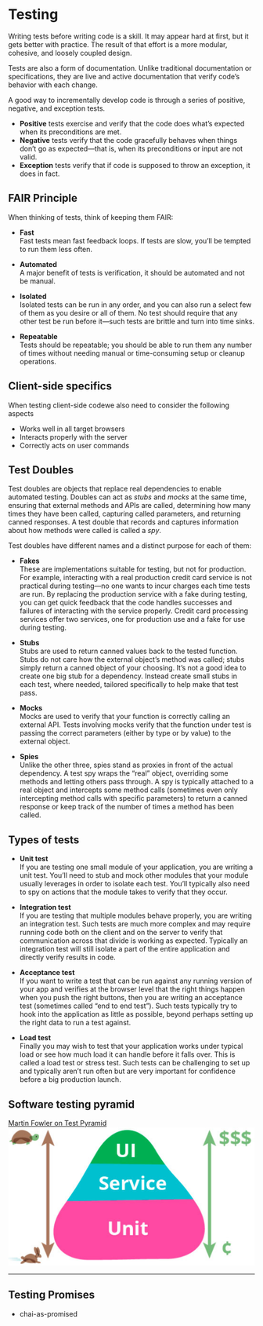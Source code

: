 # Testing

Writing tests before writing code is a skill. It may appear hard at first, but it gets better with practice. The result of that effort is a more modular, cohesive, and loosely coupled design.

Tests are also a form of documentation. Unlike traditional documentation or specifications, they are live and active documentation that verify code’s behavior with each change.

A good way to incrementally develop code is through a series of positive, negative, and exception tests. 

- **Positive** tests exercise and verify that the code does what’s expected when its preconditions are met.
- **Negative** tests verify that the code gracefully behaves when things don’t go as expected—that is, when its preconditions or input are not valid.
- **Exception** tests verify that if code is supposed to throw an exception, it does in fact.

## FAIR Principle
When thinking of tests, think of keeping them FAIR:
- **Fast**  
  Fast tests mean fast feedback loops. If tests are slow, you’ll be tempted to run them less often.

- **Automated**  
  A major benefit of tests is verification, it should be automated and not be manual.
  
- **Isolated**  
  Isolated tests can be run in any order, and you can also run a select few of them as you desire or all of them. No test should require that any other test be run before it—such tests are brittle and turn into time sinks.
  
- **Repeatable**  
  Tests should be repeatable; you should be able to run them any number of times without needing manual or time-consuming setup or cleanup operations.
  
## Client-side specifics
When testing client-side codewe also need to consider the following aspects
- Works well in all target browsers
- Interacts properly with the server
- Correctly acts on user commands

## Test Doubles
Test doubles are objects that replace real dependencies to enable automated testing. Doubles can act as *stubs* and *mocks* at the same time, ensuring that external methods and APIs are called, determining how many times they have been called, capturing called parameters, and returning canned responses. A test double that records and captures information about how methods were called is called a *spy*.

Test doubles have different names and a distinct purpose for each of them:

- **Fakes**  
  These are implementations suitable for testing, but not for production. For example, interacting with a real production credit card service is not practical during testing—no one wants to incur charges each time tests are run. By replacing the production service with a fake during testing, you can get quick feedback that the code handles successes and failures of interacting with the service properly. Credit card processing services offer two services, one for production use and a fake for use during testing.

- **Stubs**  
  Stubs are used to return canned values back to the tested function. Stubs do not care how the external object’s method was called; stubs simply return a canned object of your choosing. It’s not a good idea to create one big stub for a dependency. Instead create small stubs in each test, where needed, tailored specifically to help make that test pass.

- **Mocks**  
  Mocks are used to verify that your function is correctly calling an external API. Tests involving mocks verify that the function under test is passing the correct parameters (either by type or by value) to the external object.

- **Spies**  
  Unlike the other three, spies stand as proxies in front of the actual dependency. A test spy wraps the “real” object, overriding some methods and letting others pass through. A spy is typically attached to a real object and intercepts some method calls (sometimes even only intercepting method calls with specific parameters) to return a canned response or keep track of the number of times a method has been called.

## Types of tests

- **Unit test**  
  If you are testing one small module of your application, you are writing a unit test. You’ll need to stub and mock other modules that your module usually leverages in order to isolate each test. You’ll typically also need to spy on actions that the module takes to verify that they occur.

- **Integration test**  
  If you are testing that multiple modules behave properly, you are writing an integration test. Such tests are much more complex and may require running code both on the client and on the server to verify that communication across that divide is working as expected. Typically an integration test will still isolate a part of the entire application and directly verify results in code.

- **Acceptance test**  
  If you want to write a test that can be run against any running version of your app and verifies at the browser level that the right things happen when you push the right buttons, then you are writing an acceptance test (sometimes called “end to end test”). Such tests typically try to hook into the application as little as possible, beyond perhaps setting up the right data to run a test against.

- **Load test**  
  Finally you may wish to test that your application works under typical load or see how much load it can handle before it falls over. This is called a load test or stress test. Such tests can be challenging to set up and typically aren’t run often but are very important for confidence before a big production launch.
  
## Software testing pyramid
[Martin Fowler on Test Pyramid](https://martinfowler.com/bliki/TestPyramid.html)  
![Testing Pyramid](/assets/testing-pyramid.jpeg)


---

## Testing Promises
- chai-as-promised




